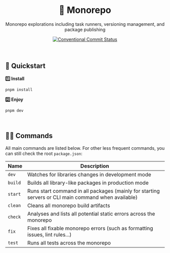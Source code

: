 <br>
<div align="center">
    <h1>🧪 Monorepo</h1>
    <p>Monorepo explorations including task runners, versioning management, and package publishing</p>
    <a href="https://www.conventionalcommits.org/en/v1.0.0/"><img alt="Conventional Commit Status" src="https://img.shields.io/badge/commitizen-friendly-brightgreen.svg" /></a>
</div>
<br>
<br>

## 🚀 Quickstart

**1️⃣ Install**

```shell
pnpm install
```

**2️⃣ Enjoy**

```shell
pnpm dev
```

<br>

## 👨‍💻 Commands

All main commands are listed below. For other less frequent commands, you can still check the root `package.json`:

| Name    | Description                                                                                         |
| ------- | --------------------------------------------------------------------------------------------------- |
| `dev`   | Watches for libraries changes in development mode                                                   |
| `build` | Builds all library-like packages in production mode                                                 |
| `start` | Runs start command in all packages (mainly for starting servers or CLI main command when available) |
| `clean` | Cleans all monorepo build artifacts                                                                 |
| `check` | Analyses and lists all potential static errors across the monorepo                                  |
| `fix`   | Fixes all fixable monorepo errors (such as formatting issues, lint rules...)                        |
| `test`  | Runs all tests across the monorepo                                                                  |

<br>
